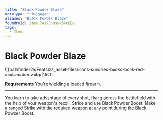 ```yaml
---
title: "Black Powder Blaze"
noteType: ":luggage:"
aliases: "Black Powder Blaze"
foundryId: Item.7A17Cn8swk5otEEo
tags:
  - Item
---
```


# Black Powder Blaze
![[pathfinder2e/Feats/zz_asset-files/icons-sundries-books-book-red-exclamation.webp|150]]

**Requirements** You're wielding a loaded firearm.

* * *

You learn to take advantage of every shot, flying across the battlefield with the help of your weapon's recoil. Stride and use Black Powder Boost. Make a ranged Strike with the required weapon at any point during the Black Powder Boost.
